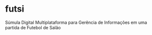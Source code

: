 futsi
=====

Súmula Digital Multiplataforma para Gerência de Informações em uma partida de Futebol de Salão
